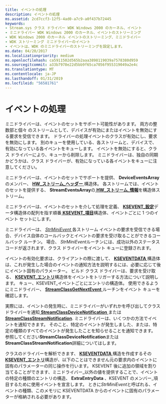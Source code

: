 ```yaml
---
title: イベントの処理
description: イベントの処理
ms.assetid: 2cd7ccf3-12f5-4ad0-a7c9-a0f437b72445
keywords:
- Stream.sys クラス ドライバー WDK Windows 2000 のカーネル、イベント
- ミニドライバー WDK Windows 2000 のカーネル、イベントのストリーミング
- WDK Windows 2000 のカーネル イベントのストリーミング、ミニドライバー
- WDK ストリーミング ミニドライバーのイベント
- イベントは、WDK のミニドライバーのストリーミングを設定します。
ms.date: 04/20/2017
ms.localizationpriority: medium
ms.openlocfilehash: ca5911502d565b2aaa3898119039a7578380d959
ms.sourcegitcommit: a33b7978e22d5bb9f65ca7056f955319049a2e4c
ms.translationtype: MT
ms.contentlocale: ja-JP
ms.lasthandoff: 01/31/2019
ms.locfileid: "56581761"
---
```

# <a name="handling-events"></a>イベントの処理





ミニドライバーは、イベントのセットをサポート可能性があります。 両方の整数部と個々 のストリームとして、デバイスが有効にまたはイベントを無効にする要求を受信できます。 ドライバーの処理イベントのクラスが有効にし、要求を無効にします。 別のキューを使用している、各ストリームと、デバイスで、有効になっている各イベントをキューします。 イベントを無効にすると、クラス ドライバーにより、キューから削除します。 ミニドライバーは、独自の同期かどうかは、クラス ドライバーが、有効になっている各イベントをキューに注意してください。

ミニドライバーは、イベントのセットでサポートを提供、 **DeviceEventsArray**のメンバー、 [ **HW\_ストリーム\_ヘッダー** ](https://msdn.microsoft.com/library/windows/hardware/ff559690)構造体。 各ストリームでは、イベントのセットを提供する、 **StreamEventsArray**の[ **HW\_ストリーム\_情報**](https://msdn.microsoft.com/library/windows/hardware/ff559692)を構造体ストリーム。

ミニドライバーは、イベントのセットを介して処理を定義、 [ **KSEVENT\_設定**](https://msdn.microsoft.com/library/windows/hardware/ff561867)データ構造体の配列を指す順番[ **KSEVENT\_項目**](https://msdn.microsoft.com/library/windows/hardware/ff561862)構造体、イベントごとに 1 つのイベント セットにします。

ミニドライバーは、 [ *StrMiniEvent* ](https://msdn.microsoft.com/library/windows/hardware/ff568457)各ストリーム イベントの要求を受信できる場合、デバイス自体のコールバックとイベントの要求を受け取ることができるコールバック ルーチン。 場合、 *StrMiniEvent*ルーチンには、成功以外のステータス コードが返されます、クラス ドライバーをイベント キューに登録されます。

イベントの有効化要求は、クライアントの際に渡して、 [ **KSEVENTDATA** ](https://msdn.microsoft.com/library/windows/hardware/ff561750)構造体は、これが発生した場合のイベントの通知方法を説明するには、必要に応じて後にイベント固有のパラメーター。 ビルド クラス ドライバーは、要求を受け取る、 [ **KSEVENT\_エントリ**](https://msdn.microsoft.com/library/windows/hardware/ff561853)構造体をイベントをトリガーする方法について説明します。 キュー、KSEVENT\_イベントごとにエントリの構造体。 使用できるようにミニドライバー、 [ **StreamClassGetNextEvent** ](https://msdn.microsoft.com/library/windows/hardware/ff568244)ルーチンをイベント キューを確認します。

実際には、イベントの発生時に、ミニドライバーがいずれかを呼び出してクラス ドライバーを通知[ **StreamClassDeviceNotification** ](https://msdn.microsoft.com/library/windows/hardware/ff568239)または[ **StreamClassStreamNotification**](https://msdn.microsoft.com/library/windows/hardware/ff568266). ミニドライバーは、いくつかの方法でイベントを通知できます。 そのこと、特定のイベントが発生しました、または、特定の種類のすべてのイベントが発生したことを知らせることを通知できます。 参照してください**StreamClassDeviceNotification**または**StreamClassStreamNotification**詳細についてはします。

クラスのドライバーを解析できます、 [ **KSEVENTDATA** ](https://msdn.microsoft.com/library/windows/hardware/ff561750)構造を作成するその[ **KSEVENT\_エントリ**](https://msdn.microsoft.com/library/windows/hardware/ff561853)構造が、以下のことはできません元の要求内のイベントに固有のパラメーターの同じ操作を行います。 KSEVENT 後に追加の領域を割り当てることができます、ミニドライバー\_以外の値を提供することで、イベントの特定の種類のエントリの構造、 **ExtraEntryData** 、KSEVENT のメンバー\_項目するために使用イベントを宣言します。 ときに*StrMiniEvent*と呼ばれる、イベントの種類、このメモリに KSEVENTDATA からのイベントに固有のパラメーターが格納される必要があります。

 

 




